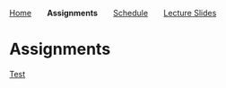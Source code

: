 
[Home](https://mjs227.github.io/courses/semantic-theory-25/)&emsp;&emsp;**Assignments**&emsp;&emsp;[Schedule](https://mjs227.github.io/courses/semantic-theory-25/schedule/)&emsp;&emsp;[Lecture Slides](https://mjs227.github.io/courses/semantic-theory-25/lecture-slides/)

# Assignments

[Test](https://mjs227.github.io/courses/semantic-theory-25/assignments/ST23_Ex1.pdf)
